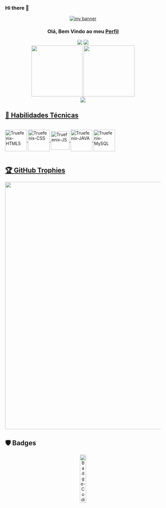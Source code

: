 ### Hi there 👋
<p align="center">
  <a href="https://www.linkedin.com/in/Truefenix-79b23b214/" target="_blank" rel="noreferrer"><img src="https://raw.githubusercontent.com/Truefenix/Truefenix/main/.github/workflows/assets/BANNER2.jpeg" alt="my banner"></a>
</p>

<div align="center">
<h3 align="center">
 Olá, Bem Vindo ao meu <a href="https://www.linkedin.com/in/Truefenix-79b23b214/" target="_blank" rel="noreferrer">Perfil</a>
</h3>
 <a href = "mailto:eduardo.roqueamaral09@gmail.com"><img src="https://img.shields.io/badge/-Gmail-%23333?style=for-the-badge&logo=gmail&logoColor=red" target="_blank"></a>
 <a href="https://www.linkedin.com/in/eduardo-roque-79b23b214/" target="_blank"><img src="https://img.shields.io/badge/-LinkedIn-%230077B5?style=for-the-badge&logo=linkedin&logoColor=white" target="_blank"></a> 
</div>

<div align="center">
  <a href="https://github.com/Truefenix">
  <img height="165em" src="https://github-readme-stats-sigma-five.vercel.app/api?username=Truefenix&show_icons=true&theme=highcontrast"/>
  <img height="165em" src="https://github-readme-stats-sigma-five.vercel.app/api/top-langs/?username=Truefenix&layout=compact&theme=highcontrast"/>
</div>
  
</div>
  <div align="center">
  <img src="https://github-readme-streak-stats.herokuapp.com/?user=Truefenix&theme=highcontrast">
 </div>
 
 <h2> 💼 Habilidades Técnicas  </h2>
 <div style="display: inline_block">
 <br>
  <img height="70em" align="center" alt="Truefenix-HTML5"  src="https://cdn.jsdelivr.net/gh/devicons/devicon/icons/html5/html5-plain-wordmark.svg">
  <img height="70em" align="center" alt="Truefenix-CSS" src="https://cdn.jsdelivr.net/gh/devicons/devicon/icons/css3/css3-plain-wordmark.svg">
  <img height="60em" align="center" alt="Truefenix-JS" src="https://cdn.jsdelivr.net/gh/devicons/devicon/icons/javascript/javascript-original.svg">
  <img height="70em" align="center" alt="Truefenix-JAVA" src="https://cdn.jsdelivr.net/gh/devicons/devicon/icons/java/java-original-wordmark.svg">
  <img height="70em" align="center" alt="Truefenix-MySQL" src="https://cdn.jsdelivr.net/gh/devicons/devicon/icons/mysql/mysql-original-wordmark.svg">
</div>

<br>
 <h2>🏆 GitHub Trophies</h2>
 <a><img width=800 src="https://github-profile-trophy.vercel.app/?username=Truefenix&column=8&theme=dark_lover&no-frame=true"/></a>
<h2>🛡️ Badges</h2>

<div align="center">
    <a href="https://github.com/Truefenix/ONE-Challenge01_Codificador" target="_blank"><img src=".github/workflows/assets/Badge-Codificador-Alura.png" alt="Badge-Codificador" width="20%" /></a>
</div>
